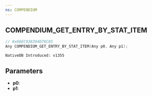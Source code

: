 ```yaml
---
ns: COMPENDIUM
---
```

## COMPENDIUM_GET_ENTRY_BY_STAT_ITEM

```c
// 0x66EC938394D76C85
Any COMPENDIUM_GET_ENTRY_BY_STAT_ITEM(Any p0, Any p1);
```

```
NativeDB Introduced: v1355
```

## Parameters
* **p0**:
* **p1**:
